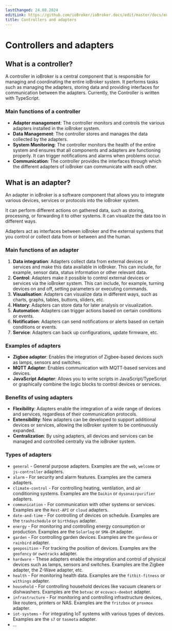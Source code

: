 ```yaml
---
lastChanged: 24.08.2024
editLink: https://github.com/ioBroker/ioBroker.docs/edit/master/docs/en/basics/adapter.md
title: Controllers and adapters
---
```

# Controllers and adapters

## What is a controller?

A controller in ioBroker is a central component that is responsible for managing and coordinating the entire ioBroker system.
It performs tasks such as managing the adapters, storing data and providing interfaces for communication between the adapters.
Currently, the Controller is written with TypeScript.

### Main functions of a controller

- **Adapter management**: The controller monitors and controls the various adapters installed in the ioBroker system.
- **Data Management**: The controller stores and manages the data collected by the adapters.
- **System Monitoring**: The controller monitors the health of the entire system and ensures that all components and adapters are functioning properly. It can trigger notifications and alarms when problems occur.
- **Communication**: The controller provides the interfaces through which the different adapters of ioBroker can communicate with each other.

## What is an adapter?

An adapter in ioBroker is a software component that allows you to integrate various devices, services or protocols into the ioBroker system.

It can perform different actions on gathered data, such as storing, processing, or forwarding it to other systems. It can visualize the data too in different ways.

Adapters act as interfaces between ioBroker and the external systems that you control or collect data from or between and the human.

### Main functions of an adapter
1. **Data integration**: Adapters collect data from external devices or services and make this data available in ioBroker. This can include, for example, sensor data, status information or other relevant data.
2. **Control**: Adapters make it possible to control external devices or services via the ioBroker system. This can include, for example, turning devices on and off, setting parameters or executing commands.
3. **Visualisation**: Adapters can visualize data in different ways, such as charts, graphs, tables, buttons, sliders, etc.
4. **History**: Adapters can store data for later analysis or visualization.
5. **Automation**: Adapters can trigger actions based on certain conditions or events.
6. **Notification**: Adapters can send notifications or alerts based on certain conditions or events.
7. **Service**: Adapters can back up configurations, update firmware, etc.

### Examples of adapters
- **Zigbee adapter**: Enables the integration of Zigbee-based devices such as lamps, sensors and switches.
- **MQTT Adapter**: Enables communication with MQTT-based services and devices.
- **JavaScript Adapter**: Allows you to write scripts in JavaScript/TypeScript or graphically combine the logic blocks to control devices or services.

### Benefits of using adapters
- **Flexibility**: Adapters enable the integration of a wide range of devices and services, regardless of their communication protocols.
- **Extensibility**: New adapters can be developed to support additional devices or services, allowing the ioBroker system to be continuously expanded.
- **Centralization**: By using adapters, all devices and services can be managed and controlled centrally via the ioBroker system.

### Types of adapters
- `general` - General purpose adapters. Examples are the `web`, `welcome` or `js-controller` adapters.
- `alarm` - For security and alarm features. Examples are the camera adapters.
- `climate-control` - For controlling heating, ventilation, and air conditioning systems. Examples are the `Daikin` or `dysonairpurifier` adapters.
- `communication` - For communication with other systems or services. Examples are the `Rest-API` or `cloud` adapters.
- `date-and-time` - For controlling of devices on schedule. Examples are the `trashschedule` or `birthdays` adapter.
- `energy` - For monitoring and controlling energy consumption or production. Examples are the `Solarlog` or `SMA-EM` adapter.
- `garden` - For controlling garden devices. Examples are the `gardena` or `rainbird` adapter.
- `geoposition` - For tracking the position of devices. Examples are the `geofency` or `owntracks` adapter.
- `hardware` - These adapters enable the integration and control of physical devices such as lamps, sensors and switches. Examples are the Zigbee adapter, the Z-Wave adapter, etc.
- `health` - For monitoring health data. Examples are the `fitbit-fitness` or `withings` adapter.
- `household` - For controlling household devices like vacuum cleaners or dishwashers. Examples are the `botvac` or `ecovacs-deebot` adapter.
- `infrastructure` - For monitoring and controlling infrastructure devices, like routers, printers or NAS. Examples are the `fritzbox` or `proxmox` adapter.
- `iot-systems` - For integrating IoT systems with various types of devices. Examples are the `s7` or `tasmota` adapter.
- ...
